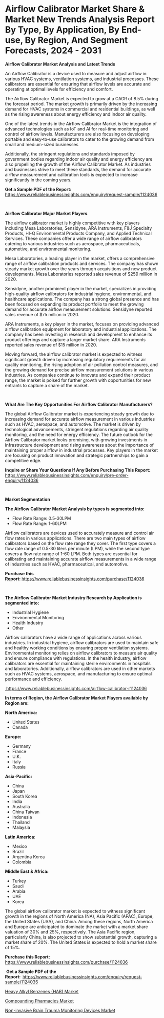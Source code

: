 <p><h1>Airflow Calibrator Market Share & Market New Trends Analysis Report By Type, By Application, By End-use, By Region, And Segment Forecasts, 2024 - 2031</h1></p><p><strong>Airflow Calibrator Market Analysis and Latest Trends</strong></p>
<p><p>An Airflow Calibrator is a device used to measure and adjust airflow in various HVAC systems, ventilation systems, and industrial processes. These calibrators are essential for ensuring that airflow levels are accurate and operating at optimal levels for efficiency and comfort.</p><p>The Airflow Calibrator Market is expected to grow at a CAGR of 8.5% during the forecast period. The market growth is primarily driven by the increasing demand for HVAC systems in commercial and residential buildings, as well as the rising awareness about energy efficiency and indoor air quality.</p><p>One of the latest trends in the Airflow Calibrator Market is the integration of advanced technologies such as IoT and AI for real-time monitoring and control of airflow levels. Manufacturers are also focusing on developing portable and easy-to-use calibrators to cater to the growing demand from small and medium-sized businesses.</p><p>Additionally, the stringent regulations and standards imposed by government bodies regarding indoor air quality and energy efficiency are also propelling the growth of the Airflow Calibrator Market. As industries and businesses strive to meet these standards, the demand for accurate airflow measurement and calibration tools is expected to increase significantly in the coming years.</p></p>
<p><strong>Get a Sample PDF of the Report:&nbsp;</strong> <a href="https://www.reliablebusinessinsights.com/enquiry/request-sample/1124036">https://www.reliablebusinessinsights.com/enquiry/request-sample/1124036</a></p>
<p>&nbsp;</p>
<p><strong>Airflow Calibrator Major Market Players</strong></p>
<p><p>The airflow calibrator market is highly competitive with key players including Mesa Laboratories, Sensidyne, ARA Instruments, F&J Specialty Products, HI-Q Environmental Products Company, and Applied Technical Services. These companies offer a wide range of airflow calibrators catering to various industries such as aerospace, pharmaceuticals, automotive, and environmental monitoring.</p><p>Mesa Laboratories, a leading player in the market, offers a comprehensive range of airflow calibration products and services. The company has shown steady market growth over the years through acquisitions and new product developments. Mesa Laboratories reported sales revenue of $259 million in 2020.</p><p>Sensidyne, another prominent player in the market, specializes in providing high-quality airflow calibrators for industrial hygiene, environmental, and healthcare applications. The company has a strong global presence and has been focused on expanding its product portfolio to meet the growing demand for accurate airflow measurement solutions. Sensidyne reported sales revenue of $75 million in 2020.</p><p>ARA Instruments, a key player in the market, focuses on providing advanced airflow calibration equipment for laboratory and industrial applications. The company has been investing in research and development to enhance its product offerings and capture a larger market share. ARA Instruments reported sales revenue of $15 million in 2020.</p><p>Moving forward, the airflow calibrator market is expected to witness significant growth driven by increasing regulatory requirements for air quality monitoring, the rising adoption of air pollution control measures, and the growing demand for precise airflow measurement solutions in various industries. As companies continue to innovate and expand their product range, the market is poised for further growth with opportunities for new entrants to capture a share of the market.</p></p>
<p>&nbsp;</p>
<p><strong>What Are The Key Opportunities For Airflow Calibrator Manufacturers?</strong></p>
<p><p>The global Airflow Calibrator market is experiencing steady growth due to increasing demand for accurate airflow measurement in various industries such as HVAC, aerospace, and automotive. The market is driven by technological advancements, stringent regulations regarding air quality monitoring, and the need for energy efficiency. The future outlook for the Airflow Calibrator market looks promising, with growing investments in infrastructure development and rising awareness about the importance of maintaining proper airflow in industrial processes. Key players in the market are focusing on product innovation and strategic partnerships to gain a competitive edge.</p></p>
<p><strong>Inquire or Share Your Questions If Any Before Purchasing This Report:</strong> <a href="https://www.reliablebusinessinsights.com/enquiry/pre-order-enquiry/1124036">https://www.reliablebusinessinsights.com/enquiry/pre-order-enquiry/1124036</a></p>
<p>&nbsp;</p>
<p><strong>Market Segmentation</strong></p>
<p><strong>The Airflow Calibrator Market Analysis by types is segmented into:</strong></p>
<p><ul><li>Flow Rate Range: 0.5-30LPM</li><li>Flow Rate Range: 1-60LPM</li></ul></p>
<p><p>Airflow calibrators are devices used to accurately measure and control air flow rates in various applications. There are two main types of airflow calibrators based on the flow rate range they cover. The first type covers a flow rate range of 0.5-30 liters per minute (LPM), while the second type covers a flow rate range of 1-60 LPM. Both types are essential for calibrating and maintaining accurate airflow measurements in a wide range of industries such as HVAC, pharmaceutical, and automotive.</p></p>
<p><strong>Purchase this Report:&nbsp;</strong><a href="https://www.reliablebusinessinsights.com/purchase/1124036">https://www.reliablebusinessinsights.com/purchase/1124036</a></p>
<p>&nbsp;</p>
<p><strong>The Airflow Calibrator Market Industry Research by Application is segmented into:</strong></p>
<p><ul><li>Industrial Hygiene</li><li>Environmental Monitoring</li><li>Health Industry</li><li>Other</li></ul></p>
<p><p>Airflow calibrators have a wide range of applications across various industries. In industrial hygiene, airflow calibrators are used to maintain safe and healthy working conditions by ensuring proper ventilation systems. Environmental monitoring relies on airflow calibrators to measure air quality and ensure compliance with regulations. In the health industry, airflow calibrators are essential for maintaining sterile environments in hospitals and laboratories. Additionally, airflow calibrators are used in other markets such as HVAC systems, aerospace, and manufacturing to ensure optimal performance and efficiency.</p></p>
<p><a href="https://www.reliablebusinessinsights.com/airflow-calibrator-r1124036">&nbsp;https://www.reliablebusinessinsights.com/airflow-calibrator-r1124036</a></p>
<p><strong>In terms of Region, the Airflow Calibrator Market Players available by Region are:</strong></p>
<p>
    <p> <strong> North America: </strong>
        <ul>
            <li>United States</li>
            <li>Canada</li>
        </ul>
        </p> 
    <p> <strong> Europe: </strong>
        <ul>
            <li>Germany</li>
            <li>France</li>
            <li>U.K.</li>
            <li>Italy</li>
            <li>Russia</li>
        </ul>
        </p> 
    <p> <strong> Asia-Pacific: </strong>
        <ul>
            <li>China</li>
            <li>Japan</li>
            <li>South Korea</li>
            <li>India</li>
            <li>Australia</li>
            <li>China Taiwan</li>
            <li>Indonesia</li>
            <li>Thailand</li>
            <li>Malaysia</li>
        </ul>
        </p> 
    <p> <strong> Latin America: </strong>
        <ul>
            <li>Mexico</li>
            <li>Brazil</li>
            <li>Argentina Korea</li>
            <li>Colombia</li>
        </ul>
        </p> 
    <p> <strong> Middle East & Africa: </strong>
        <ul>
            <li>Turkey</li>
            <li>Saudi</li>
            <li>Arabia</li>
            <li>UAE</li>
            <li>Korea</li>
        </ul>
    </p>
    </p>
<p><p>The global airflow calibrator market is expected to witness significant growth in the regions of North America (NA), Asia Pacific (APAC), Europe, the United States (USA), and China. Among these regions, North America and Europe are anticipated to dominate the market with a market share valuation of 30% and 25%, respectively. The Asia Pacific region, particularly China, is also projected to show substantial growth, capturing a market share of 20%. The United States is expected to hold a market share of 15%.</p></p>
<p><strong>Purchase this Report: </strong><a href="https://www.reliablebusinessinsights.com/purchase/1124036">https://www.reliablebusinessinsights.com/purchase/1124036</a></p>
<p>&nbsp;<strong>Get a Sample PDF of the Report:&nbsp;&nbsp;</strong><a href="https://www.reliablebusinessinsights.com/enquiry/request-sample/1124036">https://www.reliablebusinessinsights.com/enquiry/request-sample/1124036</a></p>
<p><strong></strong></p>
<p><p><a href="https://www.linkedin.com/pulse/insights-heavy-alkyl-benzenes-hab-industry-market-financial-yk8nf">Heavy Alkyl Benzenes (HAB) Market</a></p><p><a href="https://www.linkedin.com/pulse/compounding-pharmacies-market-size-amp-share-analysis--rnvef">Compounding Pharmacies Market</a></p><p><a href="https://www.linkedin.com/pulse/insights-non-invasive-brain-trauma-monitoring-devices-olswf">Non-invasive Brain Trauma Monitoring Devices Market</a></p></p>